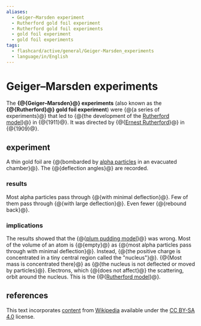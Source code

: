```yaml
---
aliases:
  - Geiger–Marsden experiment
  - Rutherford gold foil experiment
  - Rutherford gold foil experiments
  - gold foil experiment
  - gold foil experiments
tags:
  - flashcard/active/general/Geiger-Marsden_experiments
  - language/in/English
---
```


# Geiger–Marsden experiments

The __{@{Geiger–Marsden}@} experiments__ (also known as the __{@{Rutherford}@} gold foil experiment__) were {@{a series of experiments}@} that led to {@{the development of the [Rutherford model](Rutherford%20model.md)}@} in {@{1911}@}. It was directed by {@{[Ernest Rutherford](Ernest%20Rutherford.md)}@} in {@{1909}@}. <!--SR:!2024-11-18,472,290!2027-03-01,1029,290!2026-10-05,1046,330!2027-01-09,1005,290!2025-02-18,353,230!2025-02-02,588,310!2025-07-02,649,310-->

## experiment

A thin gold foil are {@{bombarded by [alpha particles](alpha%20particle.md) in an evacuated chamber}@}. The {@{deflection angles}@} are recorded. <!--SR:!2027-03-01,984,250!2030-12-17,2231,330-->

### results

Most alpha particles pass through {@{with minimal deflection}@}. Few of them pass through {@{with large deflection}@}. Even fewer {@{rebound back}@}. <!--SR:!2027-05-23,1264,350!2029-06-08,1724,310!2027-01-23,1062,290-->

### implications

The results showed that the {@{[plum pudding model](plum%20pudding%20model.md)}@} was wrong. Most of the volume of an atom is {@{empty}@} as {@{most alpha particles pass through with minimal deflection}@}. Instead, {@{the positive charge is concentrated in a tiny central region called the "nucleus"}@}. {@{Most mass is concentrated there}@} as {@{the nucleus is not deflected or moved by particles}@}. Electrons, which {@{does not affect}@} the scattering, orbit around the nucleus. This is the {@{[Rutherford model](Rutherford%20model.md)}@}. <!--SR:!2030-07-21,2110,330!2027-05-19,1259,350!2026-12-08,1028,290!2025-04-06,480,230!2027-06-08,1084,270!2025-01-24,490,250!2025-04-11,598,330!2027-01-17,1164,350-->

## references

This text incorporates [content](https://en.wikipedia.org/wiki/Geiger–Marsden_experiments) from [Wikipedia](Wikipedia.md) available under the [CC BY-SA 4.0](https://creativecommons.org/licenses/by-sa/4.0/) license.
